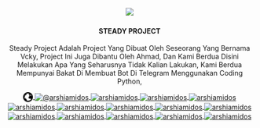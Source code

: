 <p align="center">
  <img src="https://telegra.ph/file/add31c6018ba67309bd3b.jpg">
</p>
<h4><p align="center"> STEADY PROJECT </p></h4>

<p align="center">Steady Project Adalah Project Yang Dibuat Oleh Seseorang Yang Bernama Vcky, Project Ini Juga Dibantu Oleh Ahmad, Dan Kami Berdua Disini Melakukan Apa Yang Seharusnya Tidak Kalian Lakukan, Kami Berdua Mempunyai Bakat Di Membuat Bot Di Telegram Menggunakan Coding Python,</p>

<!-- websites and link -->
<p align="center">
<a href="https://vckyy.github.io" target="blank">
<img align="center" src="https://raw.githubusercontent.com/iconic/open-iconic/master/svg/globe.svg" alt="@arshiamidos" height="20" width="20" />
</a>
<a href="https://medium.com/@vckyy" target="blank">
<img align="center" src="https://cdn.jsdelivr.net/npm/simple-icons@3.0.1/icons/medium.svg" alt="@arshiamidos" height="20" width="20" />
</a>
<a href="https://linkedin.com/in/vckyy" target="blank">
<img align="center" src="https://cdn.jsdelivr.net/npm/simple-icons@3.0.1/icons/linkedin.svg" alt="arshiamidos" height="20" width="20" />
</a>
<a href="https://twitter.com/vckyy" target="blank">
<img align="center" src="https://cdn.jsdelivr.net/npm/simple-icons@3.0.1/icons/twitter.svg" alt="arshiamidos" height="20" width="20" />
</a>
<a href="https://twitch.tv/vckyy" target="blank">
<img align="center" src="https://cdn.jsdelivr.net/npm/simple-icons@3.0.1/icons/twitch.svg" alt="arshiamidos" height="20" width="20" />
</a>
<a href="https://www.reddit.com/user/vckyy" target="blank">
<img align="center" src="https://cdn.jsdelivr.net/npm/simple-icons@3.0.1/icons/reddit.svg" alt="arshiamidos" height="20" width="20" />
</a>
<a href="https://www.discord.com/channels/784013344561561630" target="blank">
<img align="center" src="https://cdn.jsdelivr.net/npm/simple-icons@3.0.1/icons/discord.svg" alt="arshiamidos" height="20" width="20" />
</a>
<a href="https://github.com/vckyy" target="blank">
<img align="center" src="https://cdn.jsdelivr.net/npm/simple-icons@3.0.1/icons/github.svg" alt="arshiamidos" height="20" width="20" />
</a>
<a href="https://gitlab.com/vckyy" target="blank">
<img align="center" src="https://cdn.jsdelivr.net/npm/simple-icons@3.0.1/icons/gitlab.svg" alt="arshiamidos" height="20" width="20" />
</a>
<a href="https://t.me/vckyclone" target="blank">
<img align="center" src="https://cdn.jsdelivr.net/npm/simple-icons@3.0.1/icons/telegram.svg" alt="arshiamidos" height="20" width="20" />
</a>
<a href="https://open.spotify.com/user/27nmzpwwd5wwhxvirwxb7cnk0?si=yDCPfpUPRjiIQRtBJr0LfQ" target="blank">
<img align="center" src="https://cdn.jsdelivr.net/npm/simple-icons@3.0.1/icons/spotify.svg" alt="arshiamidos" height="20" width="20" />
</a> 
<a href="https://soundcloud.com/vckyy" target="blank">
<img align="center" src="https://cdn.jsdelivr.net/npm/simple-icons@3.0.1/icons/soundcloud.svg" alt="arshiamidos" height="20" width="20" />
</a>

<a href="https://revolut.me/arash" target="blank">
<img align="center" src="https://simpleicons.org/icons/revolut.svg" alt="arshiamidos" height="20" width="20" />
</a>   
<a href="https://www.paypal.com/paypalme/vckyy" target="blank">
<img align="center" src="https://simpleicons.org/icons/paypal.svg" alt="arshiamidos" height="20" width="20" />
</a>    
<a href="https://www.chess.com/member/vckyy" target="blank">
<img align="center" src="https://cdn.icon-icons.com/icons2/789/PNG/128/chess_icon-icons.com_65163.png" alt="arshiamidos" height="20" width="20" />
</a>   
</p>
</div>
